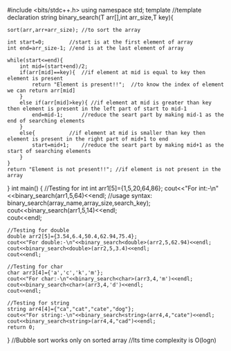 #include <bits/stdc++.h>
using namespace std;
template <typename T>   //template declaration
string binary_search(T arr[],int arr_size,T key){
    
    sort(arr,arr+arr_size); //to sort the array 
    
    int start=0;        //start is at the first element of array
    int end=arr_size-1; //end is at the last element of array
    
    while(start<=end){
        int mid=(start+end)/2;
        if(arr[mid]==key){  //if element at mid is equal to key then element is present
            return "Element is present!!";  //to know the index of element we can return arr[mid]
        }
        else if(arr[mid]>key){ //if element at mid is greater than key then element is present in the left part of start to mid-1
            end=mid-1;      //reduce the seart part by making mid-1 as the end of searching elements
        }
        else{           //if element at mid is smaller than key then element is present in the right part of mid+1 to end
            start=mid+1;    //reduce the seart part by making mid+1 as the start of searching elements
        }
    }
    return "Element is not present!!"; //if element is not present in the array
}
int main()
{
    //Testing for int
    int arr1[5]={1,5,20,64,86};
    cout<<"For int:-\n"<<binary_search<int>(arr1,5,64)<<endl;   //usage syntax: binary_search<datatype>(array_name,array_size,search_key);
    cout<<binary_search<int>(arr1,5,14)<<endl;  
    cout<<endl;
    
    //Testing for double
    double arr2[5]={3.54,6.4,50.4,62.94,75.4};
    cout<<"For double:-\n"<<binary_search<double>(arr2,5,62.94)<<endl;
    cout<<binary_search<double>(arr2,5,3.4)<<endl;
    cout<<endl;
    
    //Testing for char
    char arr3[4]={'a','c','k','m'};
    cout<<"For char:-\n"<<binary_search<char>(arr3,4,'m')<<endl;
    cout<<binary_search<char>(arr3,4,'d')<<endl;
    cout<<endl;
    
    //Testing for string
    string arr4[4]={"ca","cat","cate","dog"};
    cout<<"For string:-\n"<<binary_search<string>(arr4,4,"cate")<<endl;
    cout<<binary_search<string>(arr4,4,"cad")<<endl;
    return 0;
}
//Bubble sort works only on sorted array
//Its time complexity is O(logn)





